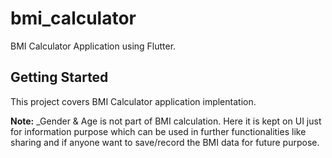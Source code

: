 # bmi_calculator

BMI Calculator Application using Flutter.

## Getting Started

This project covers BMI Calculator application implentation.

**Note:** _Gender & Age is not part of BMI calculation. Here it is kept on UI just for information purpose which can be used in further functionalities like sharing  and if anyone want to save/record the BMI data for future purpose.